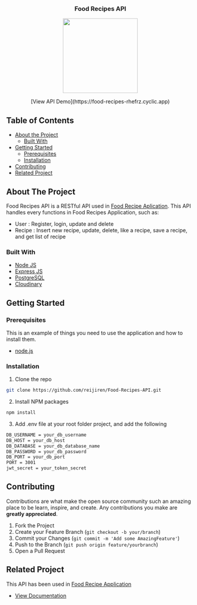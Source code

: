 <br />
<p align="center">

  <h3 align="center">Food Recipes API</h3>
  <p align="center">
    <image align="center" width="200" src='./assets/' />
  </p>
  <p align="center">
    [View API Demo](https://food-recipes-rhefrz.cyclic.app)
  </p>
</p>



<!-- TABLE OF CONTENTS -->
## Table of Contents

* [About the Project](#about-the-project)
  * [Built With](#built-with)
* [Getting Started](#getting-started)
  * [Prerequisites](#prerequisites)
  * [Installation](#installation)
* [Contributing](#contributing)
* [Related Project](#related-project)



<!-- ABOUT THE PROJECT -->
## About The Project

Food Recipes API is a RESTful API used in [Food Recipe Aplication](https://food-recipes-rhefrz.vercel.app). This API handles every functions in Food Recipes Application, such as:
- User   : Register, login, update and delete
- Recipe : Insert new recipe, update, delete, like a recipe, save a recipe, and get list of recipe

### Built With

* [Node JS](https://nodejs.org/en/docs/)
* [Express JS](https://expressjs.com/)
* [PostgreSQL](https://www.postgresql.org/)
* [Cloudinary](https://cloudinary.com/)


<!-- GETTING STARTED -->
## Getting Started

### Prerequisites

This is an example of things you need to use the application and how to install them.

* [node.js](https://nodejs.org/en/download/)

### Installation

1. Clone the repo
```sh
git clone https://github.com/reijiren/Food-Recipes-API.git
```
2. Install NPM packages
```sh
npm install
```
3. Add .env file at your root folder project, and add the following
```sh
DB_USERNAME = your_db_username
DB_HOST = your_db_host
DB_DATABASE = your_db_database_name
DB_PASSWORD = your_db_password
DB_PORT = your_db_port
PORT = 3001
jwt_secret = your_token_secret

```




<!-- CONTRIBUTING -->
## Contributing

Contributions are what make the open source community such an amazing place to be learn, inspire, and create. Any contributions you make are **greatly appreciated**.

1. Fork the Project
2. Create your Feature Branch (`git checkout -b your/branch`)
3. Commit your Changes (`git commit -m 'Add some AmazingFeature'`)
4. Push to the Branch (`git push origin feature/yourbranch`)
5. Open a Pull Request



<!-- RELATED PROJECT -->
## Related Project
This API has been used in [Food Recipe Application](https://food-recipes-rhefrz.vercel.app)
* [View Documentation](https://github.com/reijiren/Food-Recipes)
